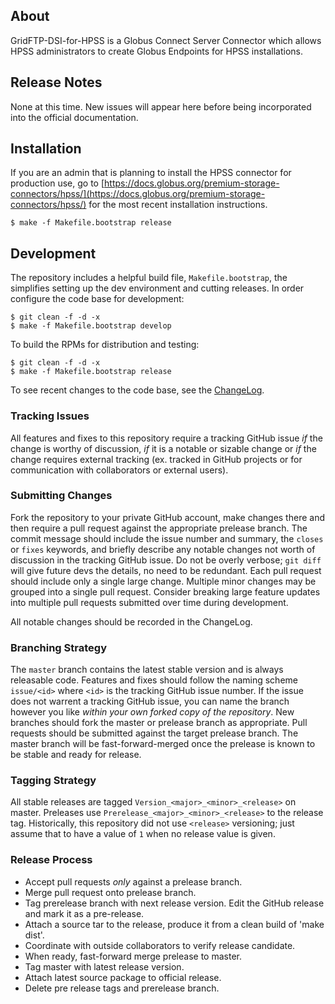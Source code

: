 ## About
GridFTP-DSI-for-HPSS is a Globus Connect Server Connector which allows HPSS administrators to create Globus Endpoints for HPSS installations. 


## Release Notes
None at this time. New issues will appear here before being incorporated into the official documentation.

## Installation
If you are an admin that is planning to install the HPSS connector for production use, go to [https://docs.globus.org/premium-storage-connectors/hpss/](https://docs.globus.org/premium-storage-connectors/hpss/) for the most recent installation instructions.  


```shell
$ make -f Makefile.bootstrap release
```

## Development

The repository includes a helpful build file, `Makefile.bootstrap`, the simplifies setting up the dev environment and cutting releases. In order configure the code base for development:

```shell
$ git clean -f -d -x
$ make -f Makefile.bootstrap develop
```

To build the RPMs for distribution and testing:
```shell
$ git clean -f -d -x
$ make -f Makefile.bootstrap release
```

To see recent changes to the code base, see the [ChangeLog](ChangeLog).

### Tracking Issues
All features and fixes to this repository require a tracking GitHub issue *if* the change is worthy of discussion, *if* it is a notable or sizable change or *if* the change requires external tracking (ex. tracked in GitHub projects or for communication with collaborators or external users). 

### Submitting Changes
Fork the repository to your private GitHub account, make changes there and then require a pull request against the appropriate prelease branch. The commit message should include the issue number and summary, the `closes` or `fixes` keywords, and briefly describe any notable changes not worth of discussion in the tracking GitHub issue. Do not be overly verbose; `git diff` will give future devs the details, no need to be redundant. Each pull request should include only a single large change. Multiple minor changes may be grouped into a single pull request. Consider breaking large feature updates into multiple pull requests submitted over time during development.

All notable changes should be recorded in the ChangeLog.

### Branching Strategy
The `master` branch contains the latest stable version and is always releasable code. Features and fixes should follow the naming scheme `issue/<id>` where `<id>` is the tracking GitHub issue number. If the issue does not warrent a tracking GitHub issue, you can name the branch however you like _within your own forked copy of the repository_. New branches should fork the master or prelease branch as appropriate. Pull requests should be submitted against the target prelease branch. The master branch will be fast-forward-merged once the prelease is known to be stable and ready for release.

### Tagging Strategy
All stable releases are tagged `Version_<major>_<minor>_<release>` on master. Preleases use `Prerelease_<major>_<minor>_<release>` to the release tag. Historically, this repository did not use `<release>` versioning; just assume that to have a value of `1` when no release value is given.

### Release Process
* Accept pull requests *only* against a prelease branch.
* Merge pull request onto prelease branch.
* Tag prerelease branch with next release version. Edit the GitHub release and mark it as a pre-release.
* Attach a source tar to the release, produce it from a clean build of 'make dist'.
* Coordinate with outside collaborators to verify release candidate.
* When ready, fast-forward merge prelease to master. 
* Tag master with latest release version.
* Attach latest source package to official release.
* Delete pre release tags and prerelease branch.
